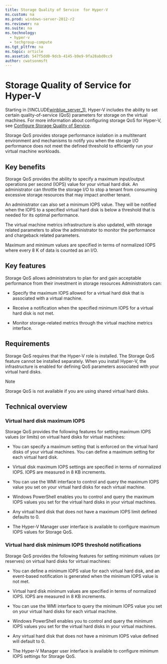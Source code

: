 ```yaml
---
title: Storage Quality of Service  for Hyper-V
ms.custom: na
ms.prod: windows-server-2012-r2
ms.reviewer: na
ms.suite: na
ms.technology: 
  - hyper-v
  - techgroup-compute
ms.tgt_pltfrm: na
ms.topic: article
ms.assetid: 547f5dd0-9dcb-4145-b9e9-9fa28abd0cc9
author: cwatsonmsft
---
```

# Storage Quality of Service  for Hyper-V
Starting in [!INCLUDE[winblue_server_1](../Token/winblue_server_1_md.md)], Hyper\-V includes the ability to set certain quality\-of\-service \(QoS\) parameters for storage on the virtual machines. For more information about configuring storage QoS for Hyper\-V, see [Configure Storage Quality of Service](../Topic/Configure-Storage-Quality-of-Service.md).  
  
Storage QoS provides storage performance isolation in a multitenant environment and mechanisms to notify you when the storage I\/O performance does not meet the defined threshold to efficiently run your virtual machine workloads.  
  
## Key benefits  
Storage QoS provides the ability to specify a maximum input\/output operations per second \(IOPS\) value for your virtual hard disk. An administrator can throttle the storage I\/O to stop a tenant from consuming excessive storage resources that may impact another tenant.  
  
An administrator can also set a minimum IOPS value. They will be notified when the IOPS to a specified virtual hard disk is below a threshold that is needed for its optimal performance.  
  
The virtual machine metrics infrastructure is also updated, with storage related parameters to allow the administrator to monitor the performance and chargeback related parameters.  
  
Maximum and minimum values are specified in terms of normalized IOPS where every 8 K of data is counted as an I\/O.  
  
## Key features  
Storage QoS allows administrators to plan for and gain acceptable performance from their investment in storage resources Administrators can:  
  
-   Specify the maximum IOPS allowed for a virtual hard disk that is associated with a virtual machine.  
  
-   Receive a notification when the specified minimum IOPS for a virtual hard disk is not met.  
  
-   Monitor storage\-related metrics through the virtual machine metrics interface.  
  
## Requirements  
Storage QoS requires that the Hyper\-V role is installed. The Storage QoS feature cannot be installed separately. When you install Hyper\-V, the infrastructure is enabled for defining QoS parameters associated with your virtual hard disks.  
  
> [!NOTE]  
> Storage QoS is not available if you are using shared virtual hard disks.  
  
## Technical overview  
  
### Virtual hard disk maximum IOPS  
Storage QoS provides the following features for setting maximum IOPS values \(or limits\) on virtual hard disks for virtual machines:  
  
-   You can specify a maximum setting that is enforced on the virtual hard disks of your virtual machines. You can define a maximum setting for each virtual hard disk.  
  
-   Virtual disk maximum IOPS settings are specified in terms of normalized IOPS. IOPS are measured in 8 KB increments.  
  
-   You can use the WMI interface to control and query the maximum IOPS value you set on your virtual hard disks for each virtual machine.  
  
-   Windows PowerShell enables you to control and query the maximum IOPS values you set for the virtual hard disks in your virtual machines.  
  
-   Any virtual hard disk that does not have a maximum IOPS limit defined defaults to 0.  
  
-   The Hyper\-V Manager user interface is available to configure maximum IOPS values for Storage QoS.  
  
### Virtual hard disk minimum IOPS threshold notifications  
Storage QoS provides the following features for setting minimum values \(or reserves\) on virtual hard disks for virtual machines:  
  
-   You can define a minimum IOPS value for each virtual hard disk, and an event\-based notification is generated when the minimum IOPS value is not met.  
  
-   Virtual hard disk minimum values are specified in terms of normalized IOPS. IOPS are measured in 8 KB increments.  
  
-   You can use the WMI interface to query the minimum IOPS value you set on your virtual hard disks for each virtual machine.  
  
-   Windows PowerShell enables you to control and query the minimum IOPS values you set for the virtual hard disks in your virtual machines.  
  
-   Any virtual hard disk that does not have a minimum IOPS value defined will default to 0.  
  
-   The Hyper\-V Manager user interface is available to configure minimum IOPS settings for Storage QoS.  
  
